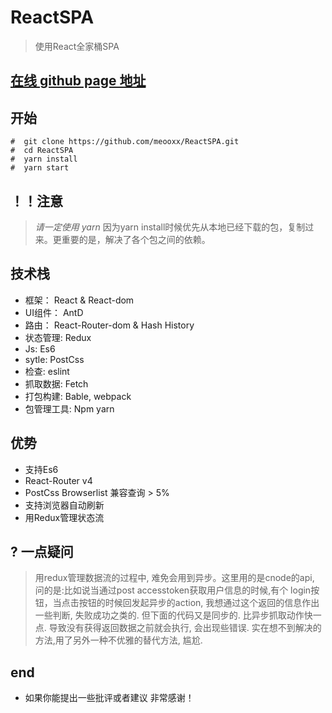 ﻿# ReactSPA
> 使用React全家桶SPA
## [在线 github page 地址](https://meooxx.github.io/)
## 开始
```
#  git clone https://github.com/meooxx/ReactSPA.git
#  cd ReactSPA  
#  yarn install
#  yarn start 

```
## ！！注意
> *请一定使用 yarn* 因为yarn install时候优先从本地已经下载的包，复制过来。更重要的是，解决了各个包之间的依赖。

## 技术栈
* 框架： React & React-dom
* UI组件： AntD
* 路由： React-Router-dom & Hash History
* 状态管理: Redux
* Js: Es6
* sytle: PostCss
* 检查: eslint
* 抓取数据: Fetch
* 打包构建: Bable, webpack
* 包管理工具: Npm yarn

## 优势
* 支持Es6
* React-Router v4
* PostCss Browserlist 兼容查询 > 5%
* 支持浏览器自动刷新
* 用Redux管理状态流
## ? 一点疑问
> 用redux管理数据流的过程中, 难免会用到异步。这里用的是cnode的api, 问的是:比如说当通过post accesstoken获取用户信息的时候,有个 login按钮，当点击按钮的时候回发起异步的action, 我想通过这个返回的信息作出一些判断, 失败成功之类的. 但下面的代码又是同步的. 比异步抓取动作快一点. 导致没有获得返回数据之前就会执行, 会出现些错误. 实在想不到解决的方法,用了另外一种不优雅的替代方法, 尴尬.
 
## end

* 如果你能提出一些批评或者建议 非常感谢！
